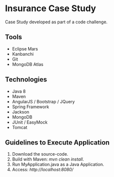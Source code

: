 # Insurance Case Study
Case Study developed as part of a code challenge.

## Tools
* Eclipse Mars
* Kanbanchi
* Git
* MongoDB Atlas

## Technologies
* Java 8
* Maven
* AngularJS / Bootstrap / JQuery
* Spring Framework
* Jackson
* MongoDB
* JUnit / EasyMock
* Tomcat

## Guidelines to Execute Application
1. Download the source-code.
2. Build with Maven: *mvn clean install*.
3. Run MyApplication.java as a Java Application.
4. Access: *http://localhost:8080/*
